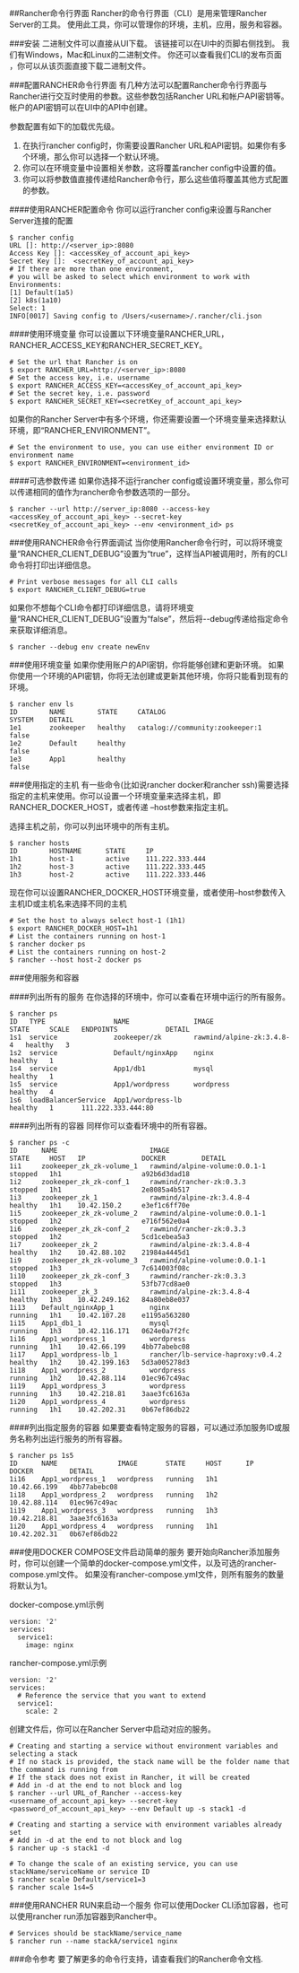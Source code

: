 ##Rancher命令行界面
Rancher的命令行界面（CLI）是用来管理Rancher Server的工具。 使用此工具，你可以管理你的环境，主机，应用，服务和容器。

###安装
二进制文件可以直接从UI下载。 该链接可以在UI中的页脚右侧找到。 我们有Windows，Mac和Linux的二进制文件。 你还可以查看我们CLI的发布页面 ，你可以从该页面直接下载二进制文件。

###配置RANCHER命令行界面
有几种方法可以配置Rancher命令行界面与Rancher进行交互时使用的参数。这些参数包括Rancher URL和帐户API密钥等。帐户的API密钥可以在UI中的API中创建。

参数配置有如下的加载优先级。

1. 在执行rancher config时，你需要设置Rancher URL和API密钥。如果你有多个环境，那么你可以选择一个默认环境。
2. 你可以在环境变量中设置相关参数，这将覆盖rancher config中设置的值。
3. 你可以将参数值直接传递给Rancher命令行，那么这些值将覆盖其他方式配置的参数。

####使用RANCHER配置命令
你可以运行rancher config来设置与Rancher Server连接的配置

```
$ rancher config
URL []: http://<server_ip>:8080
Access Key []: <accessKey_of_account_api_key>
Secret Key []:  <secretKey_of_account_api_key>
# If there are more than one environment,
# you will be asked to select which environment to work with
Environments:
[1] Default(1a5)
[2] k8s(1a10)
Select: 1
INFO[0017] Saving config to /Users/<username>/.rancher/cli.json
```

####使用环境变量
你可以设置以下环境变量RANCHER_URL，RANCHER_ACCESS_KEY和RANCHER_SECRET_KEY。

```
# Set the url that Rancher is on
$ export RANCHER_URL=http://<server_ip>:8080
# Set the access key, i.e. username
$ export RANCHER_ACCESS_KEY=<accessKey_of_account_api_key>
# Set the secret key, i.e. password
$ export RANCHER_SECRET_KEY=<secretKey_of_account_api_key>
```

如果你的Rancher Server中有多个环境，你还需要设置一个环境变量来选择默认环境，即“RANCHER_ENVIRONMENT”。

```
# Set the environment to use, you can use either environment ID or environment name
$ export RANCHER_ENVIRONMENT=<environment_id>
```

####可选参数传递
如果你选择不运行rancher config或设置环境变量，那么你可以传递相同的值作为rancher命令参数选项的一部分。

```
$ rancher --url http://server_ip:8080 --access-key <accessKey_of_account_api_key> --secret-key <secretKey_of_account_api_key> --env <environment_id> ps
```

###使用RANCHER命令行界面调试
当你使用Rancher命令行时，可以将环境变量“RANCHER_CLIENT_DEBUG”设置为“true”，这样当API被调用时，所有的CLI命令将打印出详细信息。

```
# Print verbose messages for all CLI calls
$ export RANCHER_CLIENT_DEBUG=true
```

如果你不想每个CLI命令都打印详细信息，请将环境变量“RANCHER_CLIENT_DEBUG”设置为“false”，然后将--debug传递给指定命令来获取详细消息。

```
$ rancher --debug env create newEnv
```

###使用环境变量
如果你使用账户的API密钥，你将能够创建和更新环境。 如果你使用一个环境的API密钥，你将无法创建或更新其他环境，你将只能看到现有的环境。

```
$ rancher env ls
ID        NAME        STATE     CATALOG                           SYSTEM    DETAIL
1e1       zookeeper   healthy   catalog://community:zookeeper:1   false
1e2       Default     healthy                                     false
1e3       App1        healthy                                     false
```

###使用指定的主机
有一些命令(比如说rancher docker和rancher ssh)需要选择指定的主机来使用。你可以设置一个环境变量来选择主机，即RANCHER_DOCKER_HOST，或者传递 –host参数来指定主机。

选择主机之前，你可以列出环境中的所有主机。

```
$ rancher hosts
ID        HOSTNAME      STATE     IP
1h1       host-1        active    111.222.333.444
1h2       host-3        active    111.222.333.445
1h3       host-2        active    111.222.333.446
```

现在你可以设置RANCHER_DOCKER_HOST环境变量，或者使用–host参数传入主机ID或主机名来选择不同的主机

```
# Set the host to always select host-1 (1h1)
$ export RANCHER_DOCKER_HOST=1h1
# List the containers running on host-1
$ rancher docker ps
# List the containers running on host-2
$ rancher --host host-2 docker ps
```

###使用服务和容器

####列出所有的服务
在你选择的环境中，你可以查看在环境中运行的所有服务。

```
$ rancher ps
ID   TYPE                 NAME                IMAGE                       STATE     SCALE   ENDPOINTS            DETAIL
1s1  service              zookeeper/zk        rawmind/alpine-zk:3.4.8-4   healthy   3
1s2  service              Default/nginxApp    nginx                       healthy   1
1s4  service              App1/db1            mysql                       healthy   1
1s5  service              App1/wordpress      wordpress                   healthy   4
1s6  loadBalancerService  App1/wordpress-lb                               healthy   1       111.222.333.444:80
```

####列出所有的容器
同样你可以查看环境中的所有容器。

```
$ rancher ps -c
ID      NAME                       IMAGE                              STATE     HOST   IP              DOCKER         DETAIL
1i1     zookeeper_zk_zk-volume_1   rawmind/alpine-volume:0.0.1-1      stopped   1h1                    a92b6d3dad18
1i2     zookeeper_zk_zk-conf_1     rawmind/rancher-zk:0.3.3           stopped   1h1                    2e8085a4b517
1i3     zookeeper_zk_1             rawmind/alpine-zk:3.4.8-4          healthy   1h1    10.42.150.2     e3ef1c6ff70e
1i5     zookeeper_zk_zk-volume_2   rawmind/alpine-volume:0.0.1-1      stopped   1h2                    e716f562e0a4
1i6     zookeeper_zk_zk-conf_2     rawmind/rancher-zk:0.3.3           stopped   1h2                    5cd1cebea5a3
1i7     zookeeper_zk_2             rawmind/alpine-zk:3.4.8-4          healthy   1h2    10.42.88.102    21984a4445d1
1i9     zookeeper_zk_zk-volume_3   rawmind/alpine-volume:0.0.1-1      stopped   1h3                    7c614003f08c
1i10    zookeeper_zk_zk-conf_3     rawmind/rancher-zk:0.3.3           stopped   1h3                    53fb77cd8ae0
1i11    zookeeper_zk_3             rawmind/alpine-zk:3.4.8-4          healthy   1h3    10.42.249.162   84a80eb8e037
1i13    Default_nginxApp_1         nginx                              running   1h1    10.42.107.28    e1195a563280
1i15    App1_db1_1                 mysql                              running   1h3    10.42.116.171   0624e0a7f2fc
1i16    App1_wordpress_1           wordpress                          running   1h1    10.42.66.199    4bb77abebc08
1i17    App1_wordpress-lb_1        rancher/lb-service-haproxy:v0.4.2  healthy   1h2    10.42.199.163   5d3a005278d3
1i18    App1_wordpress_2           wordpress                          running   1h2    10.42.88.114    01ec967c49ac
1i19    App1_wordpress_3           wordpress                          running   1h3    10.42.218.81    3aae3fc6163a
1i20    App1_wordpress_4           wordpress                          running   1h1    10.42.202.31    0b67ef86db22
```

####列出指定服务的容器
如果要查看特定服务的容器，可以通过添加服务ID或服务名称列出运行服务的所有容器。

```
$ rancher ps 1s5
ID      NAME               IMAGE       STATE     HOST      IP             DOCKER         DETAIL
1i16    App1_wordpress_1   wordpress   running   1h1       10.42.66.199   4bb77abebc08
1i18    App1_wordpress_2   wordpress   running   1h2       10.42.88.114   01ec967c49ac
1i19    App1_wordpress_3   wordpress   running   1h3       10.42.218.81   3aae3fc6163a
1i20    App1_wordpress_4   wordpress   running   1h1       10.42.202.31   0b67ef86db22
```
###使用DOCKER COMPOSE文件启动简单的服务
要开始向Rancher添加服务时，你可以创建一个简单的docker-compose.yml文件，以及可选的rancher-compose.yml文件。 如果没有rancher-compose.yml文件，则所有服务的数量将默认为1。

docker-compose.yml示例

```
version: '2'
services:
  service1:
    image: nginx
```

rancher-compose.yml示例

```
version: '2'
services:
  # Reference the service that you want to extend
  service1:
    scale: 2
```

创建文件后，你可以在Rancher Server中启动对应的服务。

```
# Creating and starting a service without environment variables and selecting a stack
# If no stack is provided, the stack name will be the folder name that the command is running from
# If the stack does not exist in Rancher, it will be created
# Add in -d at the end to not block and log
$ rancher --url URL_of_Rancher --access-key <username_of_account_api_key> --secret-key <password_of_account_api_key> --env Default up -s stack1 -d

# Creating and starting a service with environment variables already set
# Add in -d at the end to not block and log
$ rancher up -s stack1 -d

# To change the scale of an existing service, you can use stackName/serviceName or service ID
$ rancher scale Default/service1=3
$ rancher scale 1s4=5
```

###使用RANCHER RUN来启动一个服务
你可以使用Docker CLI添加容器，也可以使用rancher run添加容器到Rancher中。

```
# Services should be stackName/service_name
$ rancher run --name stackA/service1 nginx
```

###命令参考
要了解更多的命令行支持，请查看我们的Rancher命令文档.